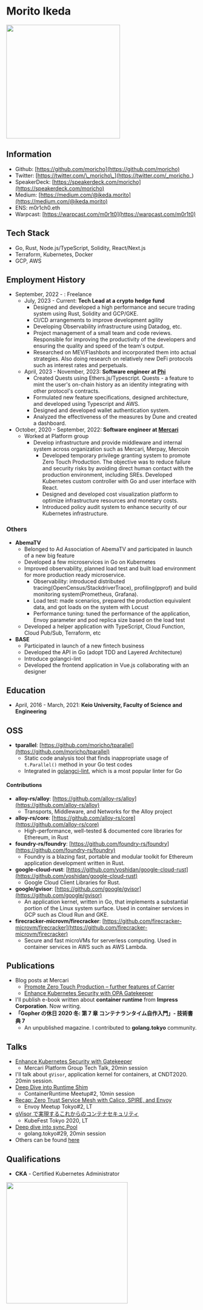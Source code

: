 # Morito Ikeda

<img width="300" src="https://moricho.github.io/images/profile.jpg">

## Information

- Github: [https://github.com/moricho](https://github.com/moricho)
- Twitter: [https://twitter.com/\_moricho\_](https://twitter.com/_moricho_)
- SpeakerDeck: [https://speakerdeck.com/moricho](https://speakerdeck.com/moricho)
- Medium: [https://medium.com/@ikeda.morito](https://medium.com/@ikeda.morito)
- ENS: m0r1ch0.eth
- Warpcast: [https://warpcast.com/m0r1t0](https://warpcast.com/m0r1t0)

## Tech Stack

- Go, Rust, Node.js/TypeScript, Solidity, React/Next.js
- Terraform, Kubernetes, Docker
- GCP, AWS

## Employment History

- September, 2022 - : Freelance
  - July, 2023 - Current: **Tech Lead at a crypto hedge fund**
    - Designed and developed a high performance and secure trading system using Rust, Solidity and GCP/GKE.
    - CI/CD arrangements to improve development agility
    - Developing Observability infrastructure using Datadog, etc.
    - Project management of a small team and code reviews. Responsible for improving the productivity of the developers and ensuring the quality and speed of the team's output.
    - Researched on MEV/Flashbots and incorporated them into actual strategies. Also doing research on relatively new DeFi protocols such as interest rates and perpetuals.
  - April, 2023 - November, 2023: **Software engineer at [Phi](https://twitter.com/phi_xyz)**
    - Created Quests using Ethers.js/Typescript. Quests - a feature to mint the user's on-chain history as an identity integrating with other protocol's contracts.
    - Formulated new feature specifications, designed architecture, and developed using Typescript and AWS.
    - Designed and developed wallet authentication system.
    - Analyzed the effectiveness of the measures by Dune and created a dashboard.
- October, 2020 - September, 2022: **Software engineer at [Mercari](https://www.mercari.com/)**
  - Worked at Platform group
    - Develop infrastructure and provide middleware and internal system across organization such as Mercari, Merpay, Mercoin
      - Developed temporary privilege granting system to promote Zero Touch Production. The objective was to reduce failure and security risks by avoiding direct human contact with the production environment, including SREs. Developed Kubernetes custom controller with Go and user interface with React.
      - Designed and developed cost visualization platform to optimize infrastructure resources and monetary costs.
      - Introduced policy audit system to enhance security of our Kubernetes infrastructure.

### Others

- **AbemaTV**
  - Belonged to Ad Association of AbemaTV and participated in launch of a new big feature
  - Developed a few microservices in Go on Kubernetes
  - Improved observability, planned load test and built load environment for more production ready microservice.
    - Observability: introduced distributed tracing(OpenCensus/StackdriverTrace), profiling(pprof) and build monitoring system(Prometheus, Grafana).
    - Load test: made scenarios, prepared the production equivalent data, and got loads on the system with Locust
    - Performance tuning: tuned the performance of the application, Envoy parameter and pod replica size based on the load test
  - Developed a helper application with TypeScript, Cloud Function, Cloud Pub/Sub, Terraform, etc
- **BASE**
  - Participated in launch of a new fintech business
  - Developed the API in Go (adopt TDD and Layered Architecture)
  - Introduce golangci-lint
  - Developed the frontend application in Vue.js collaborating with an designer

## Education

- April, 2016 - March, 2021: **Keio University, Faculty of Science and Engineering**

## OSS

- **tparallel**: [https://github.com/moricho/tparallel](https://github.com/moricho/tparallel)
  - Static code analysis tool that finds inappropriate usage of `t.Parallel()` method in your Go test codes
  - Integrated in [golangci-lint](https://github.com/golangci/golangci-lint), which is a most popular linter for Go

#### Contributions

- **alloy-rs/alloy**: [https://github.com/alloy-rs/alloy](https://github.com/alloy-rs/alloy)
  - Transports, Middleware, and Networks for the Alloy project
- **alloy-rs/core**: [https://github.com/alloy-rs/core](https://github.com/alloy-rs/core)
  - High-performance, well-tested & documented core libraries for Ethereum, in Rust
- **foundry-rs/foundry**: [https://github.com/foundry-rs/foundry](https://github.com/foundry-rs/foundry)
  - Foundry is a blazing fast, portable and modular toolkit for Ethereum application development written in Rust.
- **google-cloud-rust**: [https://github.com/yoshidan/google-cloud-rust](https://github.com/yoshidan/google-cloud-rust)
  - Google Cloud Client Libraries for Rust.
- **google/gvisor**: [https://github.com/google/gvisor](https://github.com/google/gvisor)
  - An application kernel, written in Go, that implements a substantial portion of the Linux system surface. Used in container services in GCP such as Cloud Run and GKE.
- **firecracker-microvm/firecracker**: [https://github.com/firecracker-microvm/firecracker](https://github.com/firecracker-microvm/firecracker)
  - Secure and fast microVMs for serverless computing. Used in container services in AWS such as AWS Lambda.

## Publications

- Blog posts at Mercari
  - [Promote Zero Touch Production – further features of Carrier](https://engineering.mercari.com/en/blog/entry/20220201-promote-zero-touch-production-further-features-of-carrier/)
  - [Enhance Kubernetes Security with OPA Gatekeeper](https://engineering.mercari.com/en/blog/entry/20201222-enhance-kubernetes-security-with-opa-gatekeeper/)
- I'll publish e-book written about **container runtime** from **Impress Corporation**. Now writing.
- **「Gopher の休日 2020 冬: 第 7 章 コンテナランタイム自作入門」- 技術書典 7**
  - An unpublished magazine. I contributed to **golang.tokyo** community.

## Talks

- [Enhance Kubernetes Security with Gatekeeper](https://speakerdeck.com/moricho/enhance-kubernetes-security-with-gatekeeper)
  - Mercari Platform Group Tech Talk, 20min session
- I'll talk about `gVisor`, application kernel for containers, at CNDT2020. 20min session.
- [Deep Dive into Runtime Shim](https://speakerdeck.com/moricho/deep-dive-into-runtime-shim)
  - ContainerRuntime Meetup#2, 10min session
- [Recap: Zero Trust Service Mesh with Calico, SPIRE, and Envoy](https://speakerdeck.com/moricho/recap-zero-trust-service-mesh-with-calico-spire-and-envoy)
  - Envoy Meetup Tokyo#2, LT
- [gVisor で実現するこれからのコンテナセキュリティ](https://speakerdeck.com/moricho/gvisordeshi-xian-surukorekarafalsekontenasekiyuritei)
  - KubeFest Tokyo 2020, LT
- [Deep dive into sync.Pool](https://speakerdeck.com/moricho/deep-dive-into-sync-dot-pool)
  - golang.tokyo#29, 20min session
- Others can be found [here](https://speakerdeck.com/moricho)

## Qualifications

- **CKA** - Certified Kubernetes Administrator

<img width="320" src="https://moricho.github.io/images/cka.png">
